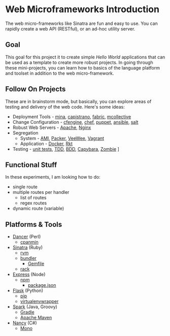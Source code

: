 # Web Microframeworks Introduction

The web micro-frameworks like Sinatra are fun and easy to use.  You can rapidly create a web API (RESTful), or an ad-hoc utility server.

## Goal

This goal for this project it to create simple *Hello World* applications that can be used as a template to create more robust projects.  In going through these mini-projects, you can learn how to basics of the language platform and toolset in addition to the web micro-framework.

## Follow On Projects

These are in brainstorm mode, but basically, you can explore areas of testing and delivery of the web code.  Here's some ideas:

 - Deployment Tools - [mina](http://nadarei.co/mina/), [capistrano](http://capistranorb.com/), [fabric](http://www.fabfile.org/), [mcollective](https://puppetlabs.com/mcollective)
 - Change Configuration - [cfengine](https://cfengine.com/), [chef](https://www.chef.io/), [puppet](https://puppetlabs.com/), [ansible](https://www.ansible.com/), [salt](http://saltstack.com/)
 - Robust Web Servers - [Apache](https://httpd.apache.org/), [Nginx](https://www.nginx.com/)
 - Segregation
   - System - [AMI](http://docs.aws.amazon.com/AWSEC2/latest/UserGuide/AMIs.html), [Packer](https://www.packer.io/), [VeeWee](https://github.com/jedi4ever/veewee), [Vagrant](https://www.vagrantup.com/)
   - Application - [Docker](https://www.docker.com/), [Rkt](https://coreos.com/rkt/)
 - Testing - [unit tests](http://artofunittesting.com/definition-of-a-unit-test/), [TDD](http://agiledata.org/essays/tdd.html), [BDD](http://dannorth.net/introducing-bdd/), [Capybara](https://github.com/jnicklas/capybara), [Zombie](http://zombie.js.org/)
]
## Functional Stuff

In these experiments, I am looking how to do:

 * single route
 * multiple routes per handler
   * list of routes
   * regex routes
 * dynamic route (variable)

## Platforms & Tools

 * [Dancer](http://perldancer.org/) (Perl)
   * [cpanmin](https://www.linode.com/docs/applications/development/manage-cpan-modules-with-cpan-minus)
 * [Sinatra](http://www.sinatrarb.com/) (Ruby)
   * [rvm](https://rvm.io/)
   * [bundler](http://bundler.io/)
      * [Gemfile](http://bundler.io/gemfile.html)
   * [rack](http://rack.github.io/)
 * [Express](http://expressjs.com/) (Node)
   * [npm](https://www.npmjs.com/)
      * [package.json](https://docs.npmjs.com/files/package.json)
 * [Flask](http://flask.pocoo.org/) (Python)
   * [pip](http://python-packaging-user-guide.readthedocs.org/en/latest/installing/)
   * [virtualenvwrapper](https://virtualenvwrapper.readthedocs.org/en/latest/)
 * [Spark](http://sparkjava.com/) (Java, Groovy)
   * [Gradle](http://gradle.org/)
   * [Apache Maven](https://maven.apache.org/)
 * [Nancy](http://nancyfx.org/) (C#)
   * [Mono](http://www.mono-project.com/)
